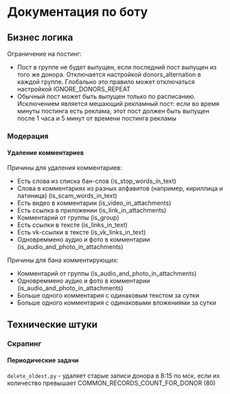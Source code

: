 # Документация по боту

## Бизнес логика

Ограничение на постинг:
- Пост в группе не будет выпущен, если последний пост выпущен из того же донора. Отключается настройкой donors_alternation в каждой группе.
Глобально это правило может отключаться настройкой IGNORE_DONORS_REPEAT
- Обычный пост может быть выпущен только по расписанию. Исключением является мешающий рекламный пост:
если во время минуты постинга есть реклама, этот пост должен быть выпущен после 1 часа и 5 минут от времени постинга
рекламы

### Модерация

#### Удаление комментариев

Причины для удаления комментариев:
- Есть слова из списка бан-слов (is_stop_words_in_text)
- Слова в комментариях из разных алфавитов (например, кириллица и латиница) (is_scam_words_in_text)
- Есть видео в комментарии (is_video_in_attachments)
- Есть ссылка в приложении (is_link_in_attachments)
- Комментарий от группы (is_group)
- Есть ссылки в тексте (is_links_in_text)
- Есть vk-ссылки в тексте (is_vk_links_in_text)
- Одновреммено аудио и фото в комментарии (is_audio_and_photo_in_attachments)

Причины для бана комментирующих:
- Комментарий от группы (is_audio_and_photo_in_attachments)
- Одновреммено аудио и фото в комментарии (is_audio_and_photo_in_attachments)
- Больше одного комментария с одинаковым текстом за сутки
- Больше одного комментария с одинаковыми вложениями за сутки

## Технические штуки

### Скрапинг

#### Периодические задачи

`delete_oldest.py` - удаляет старые записи донора в 8:15 по мск, если их количество превышает COMMON_RECORDS_COUNT_FOR_DONOR (80)
